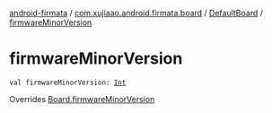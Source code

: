 [android-firmata](../../index.md) / [com.xujiaao.android.firmata.board](../index.md) / [DefaultBoard](index.md) / [firmwareMinorVersion](./firmware-minor-version.md)

# firmwareMinorVersion

`val firmwareMinorVersion: `[`Int`](https://kotlinlang.org/api/latest/jvm/stdlib/kotlin/-int/index.html)

Overrides [Board.firmwareMinorVersion](../-board/firmware-minor-version.md)

